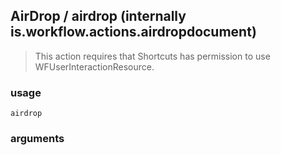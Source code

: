 
## AirDrop / airdrop (internally is.workflow.actions.airdropdocument)


> This action requires that Shortcuts has permission to use WFUserInteractionResource.

### usage
`airdrop `

### arguments

